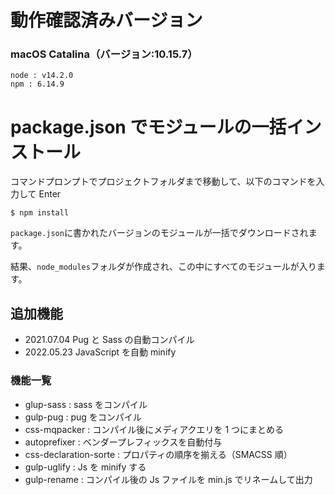 # 動作確認済みバージョン

### macOS Catalina（バージョン:10.15.7）

```
node : v14.2.0
npm : 6.14.9
```

# package.json でモジュールの一括インストール

コマンドプロンプトでプロジェクトフォルダまで移動して、以下のコマンドを入力して Enter

```
$ npm install
```

`package.json`に書かれたバージョンのモジュールが一括でダウンロードされます。

結果、`node_modules`フォルダが作成され、この中にすべてのモジュールが入ります。

## 追加機能

- 2021.07.04 Pug と Sass の自動コンパイル
- 2022.05.23 JavaScript を自動 minify

### 機能一覧

- glup-sass : sass をコンパイル
- gulp-pug : pug をコンパイル
- css-mqpacker : コンパイル後にメディアクエリを 1 つにまとめる
- autoprefixer : ベンダープレフィックスを自動付与
- css-declaration-sorte : プロパティの順序を揃える（SMACSS 順）
- gulp-uglify : Js を minify する
- gulp-rename : コンパイル後の Js ファイルを min.js でリネームして出力
